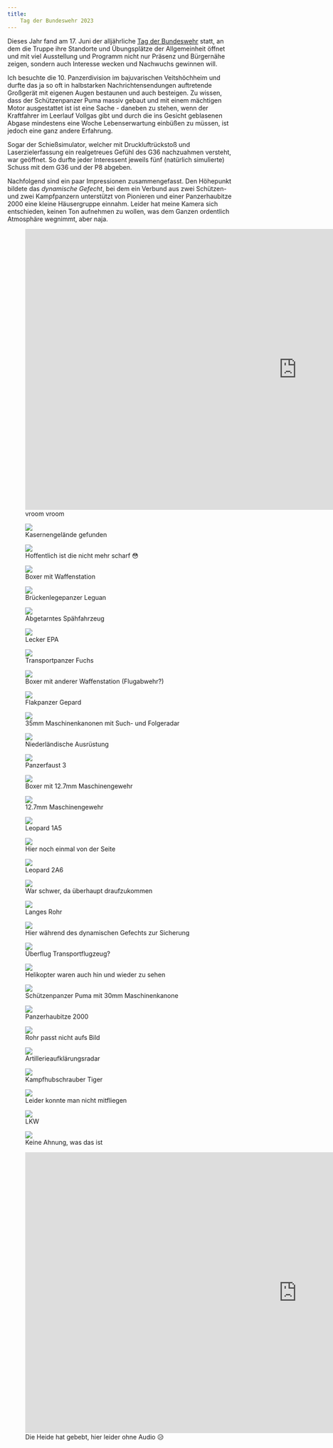```yaml
---
title:
    Tag der Bundeswehr 2023
---
```


Dieses Jahr fand am 17. Juni der alljährliche [Tag der
Bundeswehr](https://www.bundeswehr.de/de/aktuelles/veranstaltungen-bundeswehr/tdbw-tag-der-bundeswehr-5519914)
statt, an dem die Truppe ihre Standorte und Übungsplätze der Allgemeinheit
öffnet und mit viel Ausstellung und Programm nicht nur Präsenz und Bürgernähe
zeigen, sondern auch Interesse wecken und Nachwuchs gewinnen will.

Ich besuchte die 10. Panzerdivision im bajuvarischen Veitshöchheim und durfte
das ja so oft in halbstarken Nachrichtensendungen auftretende Großgerät mit
eigenen Augen bestaunen und auch besteigen. Zu wissen, dass der Schützenpanzer
Puma massiv gebaut und mit einem mächtigen Motor ausgestattet ist ist eine
Sache - daneben zu stehen, wenn der Kraftfahrer im Leerlauf Vollgas gibt und
durch die ins Gesicht geblasenen Abgase mindestens eine Woche Lebenserwartung
einbüßen zu müssen, ist jedoch eine ganz andere Erfahrung.

Sogar der Schießsimulator, welcher mit Druckluftrückstoß und Laserzielerfassung
ein realgetreues Gefühl des G36 nachzuahmen versteht, war geöffnet. So durfte
jeder Interessent jeweils fünf (natürlich simulierte) Schuss mit dem G36 und
der P8 abgeben.

Nachfolgend sind ein paar Impressionen zusammengefasst. Den Höhepunkt bildete
das *dynamische Gefecht*, bei dem ein Verbund aus zwei Schützen- und zwei
Kampfpanzern unterstützt von Pionieren und einer Panzerhaubitze 2000 eine
kleine Häusergruppe einnahm. Leider hat meine Kamera sich entschieden, keinen
Ton aufnehmen zu wollen, was dem Ganzen ordentlich Atmosphäre wegnimmt, aber
naja.

<figure><iframe width="1220" height="630"
src="https://youtube.com/embed/_zBGWoj3GXU" title="YouTube video player"
frameborder="0" allow="accelerometer; autoplay; clipboard-write;
encrypted-media; gyroscope; picture-in-picture" allowfullscreen></iframe>
<figcaption>vroom vroom</figcaption></figure>

<div class="images">
<figure><img src="/res/tdb/barracks.jpg" />
<figcaption>Kasernengelände gefunden</figcaption></figure>
<figure><img src="/res/tdb/bomb.jpg" />
<figcaption>Hoffentlich ist die nicht mehr scharf 😳</figcaption></figure>
<figure><img src="/res/tdb/boxer_0.jpg" />
<figcaption>Boxer mit Waffenstation</figcaption></figure>
<figure><img src="/res/tdb/bridge.jpg" />
<figcaption>Brückenlegepanzer Leguan</figcaption></figure>
<figure><img src="/res/tdb/camo.jpg" />
<figcaption>Abgetarntes Spähfahrzeug</figcaption></figure>
<figure><img src="/res/tdb/epa.jpg" />
<figcaption>Lecker EPA</figcaption></figure>
<figure><img src="/res/tdb/fuchs_0.jpg" />
<figcaption>Transportpanzer Fuchs</figcaption></figure>
<figure><img src="/res/tdb/fuchs_1.jpg" />
<figcaption>Boxer mit anderer Waffenstation (Flugabwehr?)</figcaption></figure>
<figure><img src="/res/tdb/gepard_0.jpg" />
<figcaption>Flakpanzer Gepard</figcaption></figure>
<figure><img src="/res/tdb/gepard_1.jpg" />
<figcaption>35mm Maschinenkanonen mit Such- und Folgeradar</figcaption></figure>
<figure><img src="/res/tdb/gun_0.jpg" />
<figcaption>Niederländische Ausrüstung</figcaption></figure>
<figure><img src="/res/tdb/gun_1.jpg" />
<figcaption>Panzerfaust 3</figcaption></figure>
<figure><img src="/res/tdb/hmg_0.jpg" />
<figcaption>Boxer mit 12.7mm Maschinengewehr</figcaption></figure>
<figure><img src="/res/tdb/hmg_1.jpg" />
<figcaption>12.7mm Maschinengewehr</figcaption></figure>
<figure><img src="/res/tdb/leo1_0.jpg" />
<figcaption>Leopard 1A5</figcaption></figure>
<figure><img src="/res/tdb/leo1_1.jpg" />
<figcaption>Hier noch einmal von der Seite</figcaption></figure>
<figure><img src="/res/tdb/leo2_0.jpg" />
<figcaption>Leopard 2A6</figcaption></figure>
<figure><img src="/res/tdb/leo2_1.jpg" />
<figcaption>War schwer, da überhaupt draufzukommen</figcaption></figure>
<figure><img src="/res/tdb/leo2_2.jpg" />
<figcaption>Langes Rohr</figcaption></figure>
<figure><img src="/res/tdb/leo2_3.jpg" />
<figcaption>Hier während des dynamischen Gefechts zur Sicherung</figcaption></figure>
<figure><img src="/res/tdb/plane_0.jpg" />
<figcaption>Überflug Transportflugzeug?</figcaption></figure>
<figure><img src="/res/tdb/plane_1.jpg" />
<figcaption>Helikopter waren auch hin und wieder zu sehen</figcaption></figure>
<figure><img src="/res/tdb/puma.jpg" />
<figcaption>Schützenpanzer Puma mit 30mm Maschinenkanone</figcaption></figure>
<figure><img src="/res/tdb/pzh2000_0.jpg" />
<figcaption>Panzerhaubitze 2000</figcaption></figure>
<figure><img src="/res/tdb/pzh2000_1.jpg" />
<figcaption>Rohr passt nicht aufs Bild</figcaption></figure>
<figure><img src="/res/tdb/radar.jpg" />
<figcaption>Artillerieaufklärungsradar</figcaption></figure>
<figure><img src="/res/tdb/tiger_0.jpg" />
<figcaption>Kampfhubschrauber Tiger</figcaption></figure>
<figure><img src="/res/tdb/tiger_1.jpg" />
<figcaption>Leider konnte man nicht mitfliegen</figcaption></figure>
<figure><img src="/res/tdb/truck_0.jpg" />
<figcaption>LKW</figcaption></figure>
<figure><img src="/res/tdb/truck_1.jpg" />
<figcaption>Keine Ahnung, was das ist</figcaption></figure>
</div>

<figure><iframe width="1220" height="630"
src="https://www.youtube.com/embed/L5lrhz2mZ_k" title="YouTube video player"
frameborder="0" allow="accelerometer; autoplay; clipboard-write;
encrypted-media; gyroscope; picture-in-picture;" allowfullscreen>
</iframe><figcaption>Die Heide hat gebebt, hier leider ohne Audio 😥</figcaption></figure>

